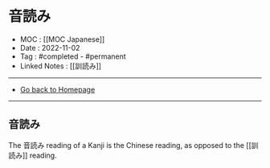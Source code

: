 # 音読み
- MOC : [[MOC Japanese]]
- Date : 2022-11-02
- Tag : #completed - #permanent 
- Linked Notes : [[訓読み]]
-------------------
- [Go back to Homepage](https://misudashi.ga/)
-----

## 音読み

The 音読み reading of a Kanji is the Chinese reading, as opposed to the [[訓読み]] reading.